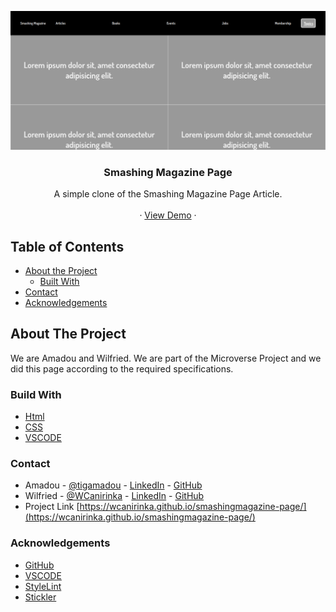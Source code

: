 <!-- PROJECT LOGO -->
![Screenshot Image](images/screen-shot.png)
<br />
<p align="center">
   <h3 align="center">Smashing Magazine Page</h3>

  <p align="center">
    A simple clone of the Smashing Magazine Page Article.
    <br />    
    <br />
    ·
     <a href="https://wcanirinka.github.io/smashingmagazine-page/.">View Demo</a>
    ·    
  </p>
</p>

<!-- TABLE OF CONTENTS -->
## Table of Contents

* [About the Project](#about-the-project)
  * [Built With](#built-with)
* [Contact](#contact)
* [Acknowledgements](#acknowledgements)



<!-- ABOUT THE PROJECT -->
## About The Project

  We are Amadou and Wilfried. We are part of the Microverse Project and we did this page according to the required specifications.  


### Build With

* [Html]()
* [CSS]()
* [VSCODE]()


### Contact
* Amadou - [@tigamadou](https://twitter.com/tigamadou) - [LinkedIn](https://www.linkedin.com/in/amadou-ibrahim-75769167) - [GitHub](https://github.com/genzaraki)
* Wilfried - [@WCanirinka](https://twitter.com/WCanirinka)  - [LinkedIn](https://www.linkedin.com/in/wilfried-canirinka-884ab0b6/) - [GitHub](https://github.com/WCanirinka)
* Project Link [https://wcanirinka.github.io/smashingmagazine-page/](https://wcanirinka.github.io/smashingmagazine-page/)

### Acknowledgements

* [GitHub](https://github.com)
* [VSCODE]()
* [StyleLint]()
* [Stickler]()
